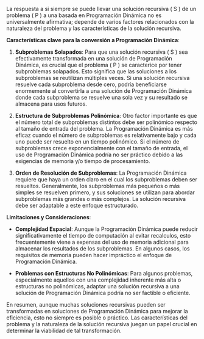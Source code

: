 La respuesta a si siempre se puede llevar una solución recursiva \( S \) de un problema \( P \) a una basada en Programación Dinámica no es universalmente afirmativa; depende de varios factores relacionados con la naturaleza del problema y las características de la solución recursiva.

**Características clave para la conversión a Programación Dinámica**:

1. **Subproblemas Solapados**: Para que una solución recursiva \( S \) sea efectivamente transformada en una solución de Programación Dinámica, es crucial que el problema \( P \) se caracterice por tener subproblemas solapados. Esto significa que las soluciones a los subproblemas se reutilizan múltiples veces. Si una solución recursiva resuelve cada subproblema desde cero, podría beneficiarse enormemente al convertirla a una solución de Programación Dinámica donde cada subproblema se resuelve una sola vez y su resultado se almacena para usos futuros.

2. **Estructura de Subproblemas Polinómica**: Otro factor importante es que el número total de subproblemas distintos debe ser polinómico respecto al tamaño de entrada del problema. La Programación Dinámica es más eficaz cuando el número de subproblemas es relativamente bajo y cada uno puede ser resuelto en un tiempo polinómico. Si el número de subproblemas crece exponencialmente con el tamaño de entrada, el uso de Programación Dinámica podría no ser práctico debido a las exigencias de memoria y/o tiempo de procesamiento.

3. **Orden de Resolución de Subproblemas**: La Programación Dinámica requiere que haya un orden claro en el cual los subproblemas deben ser resueltos. Generalmente, los subproblemas más pequeños o más simples se resuelven primero, y sus soluciones se utilizan para abordar subproblemas más grandes o más complejos. La solución recursiva debe ser adaptable a este enfoque estructurado.

**Limitaciones y Consideraciones**:

- **Complejidad Espacial**: Aunque la Programación Dinámica puede reducir significativamente el tiempo de computación al evitar recalculos, esto frecuentemente viene a expensas del uso de memoria adicional para almacenar los resultados de los subproblemas. En algunos casos, los requisitos de memoria pueden hacer impráctico el enfoque de Programación Dinámica.

- **Problemas con Estructuras No Polinómicas**: Para algunos problemas, especialmente aquellos con una complejidad inherente más alta o estructuras no polinómicas, adaptar una solución recursiva a una solución de Programación Dinámica podría no ser factible o eficiente.

En resumen, aunque muchas soluciones recursivas pueden ser transformadas en soluciones de Programación Dinámica para mejorar la eficiencia, esto no siempre es posible o práctico. Las características del problema y la naturaleza de la solución recursiva juegan un papel crucial en determinar la viabilidad de tal transformación.
